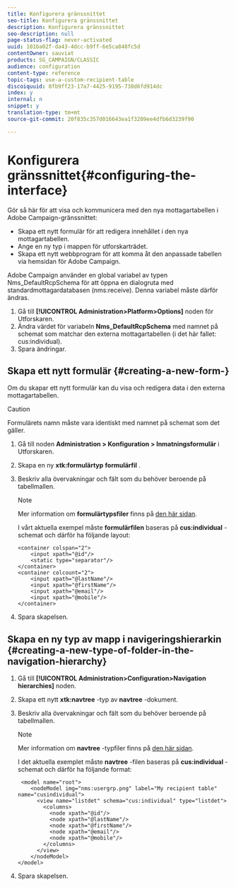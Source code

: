 ```yaml
---
title: Konfigurera gränssnittet
seo-title: Konfigurera gränssnittet
description: Konfigurera gränssnittet
seo-description: null
page-status-flag: never-activated
uuid: 101ba02f-da43-4dcc-b9ff-6e5ca848fc5d
contentOwner: sauviat
products: SG_CAMPAIGN/CLASSIC
audience: configuration
content-type: reference
topic-tags: use-a-custom-recipient-table
discoiquuid: 8fb9ff23-17a7-4425-9195-738d6fd914dc
index: y
internal: n
snippet: y
translation-type: tm+mt
source-git-commit: 20f835c357d016643ea1f3209ee4dfb6d3239f90

---
```



# Konfigurera gränssnittet{#configuring-the-interface}

Gör så här för att visa och kommunicera med den nya mottagartabellen i Adobe Campaign-gränssnittet:

* Skapa ett nytt formulär för att redigera innehållet i den nya mottagartabellen.
* Ange en ny typ i mappen för utforskarträdet.
* Skapa ett nytt webbprogram för att komma åt den anpassade tabellen via hemsidan för Adobe Campaign.

Adobe Campaign använder en global variabel av typen Nms_DefaultRcpSchema för att öppna en dialogruta med standardmottagardatabasen (nms:receive). Denna variabel måste därför ändras.

1. Gå till **[!UICONTROL Administration>Platform>Options]** noden för Utforskaren.
1. Ändra värdet för variabeln **Nms_DefaultRcpSchema** med namnet på schemat som matchar den externa mottagartabellen (i det här fallet: cus:individual).
1. Spara ändringar.

## Skapa ett nytt formulär {#creating-a-new-form-}

Om du skapar ett nytt formulär kan du visa och redigera data i den externa mottagartabellen.

>[!CAUTION]
>
>Formulärets namn måste vara identiskt med namnet på schemat som det gäller.

1. Gå till noden **Administration > Konfiguration > Inmatningsformulär** i Utforskaren.
1. Skapa en ny **xtk:formulärtyp** **formulärfil** .
1. Beskriv alla övervakningar och fält som du behöver beroende på tabellmallen.

   >[!NOTE]
   >
   >Mer information om **formulärtypsfiler** finns på [den här sidan](../../configuration/using/identifying-a-form.md).

   I vårt aktuella exempel måste **formulärfilen** baseras på **cus:individual** -schemat och därför ha följande layout:

   ```
   <container colspan="2">
       <input xpath="@id"/>
       <static type="separator"/>
   </container>
   <container colcount="2">
       <input xpath="@lastName"/>
       <input xpath="@firstName"/>
       <input xpath="@email"/>
       <input xpath="@mobile"/>
   </container> 
   ```

1. Spara skapelsen.

## Skapa en ny typ av mapp i navigeringshierarkin {#creating-a-new-type-of-folder-in-the-navigation-hierarchy}

1. Gå till **[!UICONTROL Administration>Configuration>Navigation hierarchies]** noden.
1. Skapa ett nytt **xtk:navtree** -typ av **navtree** -dokument.
1. Beskriv alla övervakningar och fält som du behöver beroende på tabellmallen.

   >[!NOTE]
   >
   >Mer information om **navtree** -typfiler finns på [den här sidan](../../configuration/using/about-navigation-hierarchy.md).

   I det aktuella exemplet måste **navtree** -filen baseras på **cus:individual** -schemat och därför ha följande format:

   ```
    <model name="root">
       <nodeModel img="nms:usergrp.png" label="My recipient table" name="cusindividual">
         <view name="listdet" schema="cus:individual" type="listdet">
           <columns>
             <node xpath="@id"/>
             <node xpath="@lastName"/>
             <node xpath="@firstName"/>
             <node xpath="@email"/>
             <node xpath="@mobile"/>
           </columns>
         </view>
       </nodeModel>
   </model>
   ```

1. Spara skapelsen.

